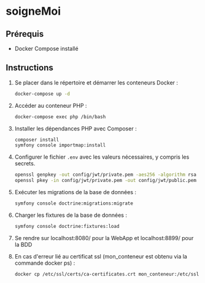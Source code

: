 # soigneMoi

## Prérequis
- Docker Compose installé

## Instructions
1. Se placer dans le répertoire et démarrer les conteneurs Docker :
    ```bash
    docker-compose up -d
    ```

2. Accéder au conteneur PHP :
    ```bash
    docker-compose exec php /bin/bash
    ```

3. Installer les dépendances PHP avec Composer :
    ```bash
    composer install
    symfony console importmap:install
    ```

4. Configurer le fichier `.env` avec les valeurs nécessaires, y compris les secrets.
    ```bash
    openssl genpkey -out config/jwt/private.pem -aes256 -algorithm rsa -pkeyopt rsa_keygen_bits:4096
    openssl pkey -in config/jwt/private.pem -out config/jwt/public.pem -pubout
    ```
5. Exécuter les migrations de la base de données :
    ```bash
    symfony console doctrine:migrations:migrate
    ```

6. Charger les fixtures de la base de données :
    ```bash
    symfony console doctrine:fixtures:load
    ```
7. Se rendre sur localhost:8080/ pour la WebApp et localhost:8899/ pour la BDD

8. En cas d'erreur lié au certificat ssl (mon_conteneur est obtenu via la commande docker ps) :
    ```bash
   docker cp /etc/ssl/certs/ca-certificates.crt mon_conteneur:/etc/ssl/certs/ca-certificates.crt
    ```

   
